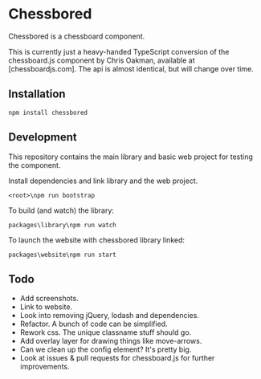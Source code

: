 # Chessbored
Chessbored is a chessboard component.

This is currently just a heavy-handed TypeScript conversion of the chessboard.js component by Chris Oakman, available at [chessboardjs.com].
The api is almost identical, but will change over time.

## Installation
```
npm install chessbored
```

## Development
This repository contains the main library and basic web project for testing the component.

Install dependencies and link library and the web project.
```
<root>\npm run bootstrap
```

To build (and watch) the library:
```
packages\library\npm run watch
```

To launch the website with chessbored library linked:
```
packages\website\npm run start
```

## Todo 
- Add screenshots.
- Link to website.
- Look into removing jQuery, lodash and dependencies.
- Refactor. A bunch of code can be simplified.
- Rework css. The unique classname stuff should go.
- Add overlay layer for drawing things like move-arrows.
- Can we clean up the config element? It's pretty big.
- Look at issues & pull requests for chessboard.js for further improvements.